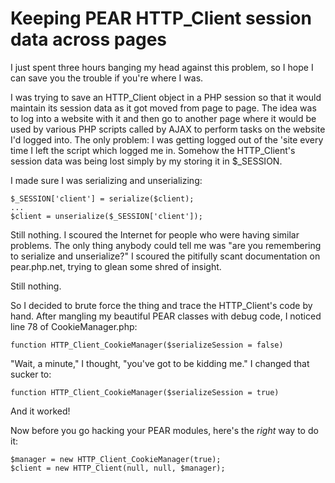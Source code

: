 # Keeping PEAR HTTP_Client session data across pages


I just spent three hours banging my head against this problem, so I hope I can
save you the trouble if you're where I was.

I was trying to save an HTTP_Client object in a PHP session so that it would
maintain its session data as it got moved from page to page. The idea was to
log into a website with it and then go to another page where it would be used
by various PHP scripts called by AJAX to perform tasks on the website I'd
logged into. The only problem: I was getting logged out of the 'site every
time I left the script which logged me in. Somehow the HTTP_Client's session
data was being lost simply by my storing it in $_SESSION.

I made sure I was serializing and unserializing:

    $_SESSION['client'] = serialize($client);  
    ...  
    $client = unserialize($_SESSION['client']);  


Still nothing. I scoured the Internet for people who were having similar
problems. The only thing anybody could tell me was "are you remembering to
serialize and unserialize?" I scoured the pitifully scant documentation on
pear.php.net, trying to glean some shred of insight.

Still nothing.

So I decided to brute force the thing and trace the HTTP_Client's code by
hand. After mangling my beautiful PEAR classes with debug code, I noticed line
78 of CookieManager.php:

    function HTTP_Client_CookieManager($serializeSession = false)

"Wait, a minute," I thought, "you've got to be kidding me." I changed that
sucker to:

    function HTTP_Client_CookieManager($serializeSession = true)

And it worked!

Now before you go hacking your PEAR modules, here's the *right* way to do it:

    $manager = new HTTP_Client_CookieManager(true);  
    $client = new HTTP_Client(null, null, $manager);
